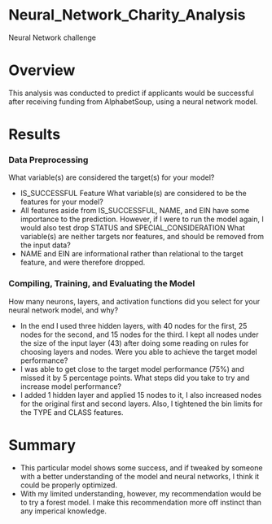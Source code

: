 # Neural_Network_Charity_Analysis
Neural Network challenge 

# Overview
This analysis was conducted to predict if applicants would be successful after receiving funding from AlphabetSoup, using a neural network model.

# Results
### Data Preprocessing
What variable(s) are considered the target(s) for your model?
- IS_SUCCESSFUL Feature
What variable(s) are considered to be the features for your model?
- All features aside from IS_SUCCESSFUL, NAME, and EIN have some importance to the prediction. However, if I were to run the model again, I would also test drop STATUS and SPECIAL_CONSIDERATION
What variable(s) are neither targets nor features, and should be removed from the input data?
- NAME and EIN are informational rather than relational to the target feature, and were therefore dropped.
### Compiling, Training, and Evaluating the Model

How many neurons, layers, and activation functions did you select for your neural network model, and why?
- In the end I used three hidden layers, with 40 nodes for the first, 25 nodes for the second, and 15 nodes for the third. I kept all nodes under the size of the input layer (43) after doing some reading on rules for choosing layers and nodes.
Were you able to achieve the target model performance?
- I was able to get close to the target model performance (75%) and missed it by 5 percentage points.
What steps did you take to try and increase model performance?
- I added 1 hidden layer and applied 15 nodes to it, I also increased nodes for the original first and second layers. Also, I tightened the bin limits for the TYPE and CLASS features.

# Summary
- This particular model shows some success, and if tweaked by someone with a better understanding of the model and neural networks, I think it could be properly optimized. 
- With my limited understanding, however, my recommendation would be to try a forest model. I make this recommendation more off instinct than any imperical knowledge. 